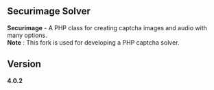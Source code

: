 ## Securimage Solver
**Securimage** - A PHP class for creating captcha images and audio with many options. <br>
**Note** :  This fork is used for developing a PHP captcha solver.


## Version
**4.0.2**
